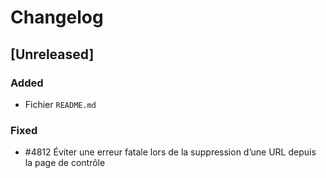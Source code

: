 # Changelog

## [Unreleased]

### Added

- Fichier `README.md`

### Fixed

- #4812 Éviter une erreur fatale lors de la suppression d’une URL depuis la page de contrôle
